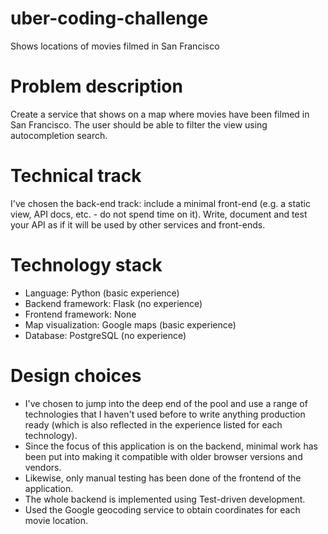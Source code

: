 uber-coding-challenge
=====================

Shows locations of movies filmed in San Francisco

# Problem description

Create a service that shows on a map where movies have been filmed in San
Francisco. The user should be able to filter the view using autocompletion
search.

# Technical track

I've chosen the back-end track: include a minimal front-end (e.g. a static view,
API docs, etc. - do not spend time on it). Write, document and test your API as
if it will be used by other services and front-ends.

# Technology stack

- Language: Python (basic experience)
- Backend framework: Flask (no experience)
- Frontend framework: None
- Map visualization: Google maps (basic experience)
- Database: PostgreSQL (no experience)

# Design choices

- I've chosen to jump into the deep end of the pool and use a range of
  technologies that I haven't used before to write anything production ready
  (which is also reflected in the experience listed for each technology).
- Since the focus of this application is on the backend, minimal work has been
  put into making it compatible with older browser versions and vendors.
- Likewise, only manual testing has been done of the frontend of the
  application.
- The whole backend is implemented using Test-driven development.
- Used the Google geocoding service to obtain coordinates for each movie
  location.
